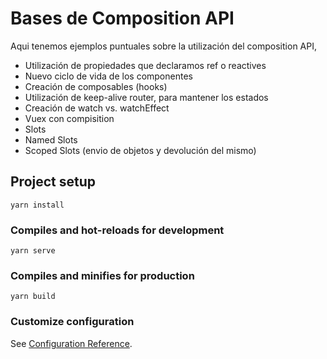 # Bases de Composition API

Aqui tenemos ejemplos puntuales sobre la utilización del composition API,

- Utilización de propiedades que declaramos ref o reactives
- Nuevo ciclo de vida de los componentes
- Creación de composables (hooks)
- Utilización de keep-alive router, para mantener los estados
- Creación de watch vs. watchEffect
- Vuex con compisition
- Slots
- Named Slots
- Scoped Slots (envio de objetos y devolución del mismo)


## Project setup
```
yarn install
```

### Compiles and hot-reloads for development
```
yarn serve
```

### Compiles and minifies for production
```
yarn build
```

### Customize configuration
See [Configuration Reference](https://cli.vuejs.org/config/).
